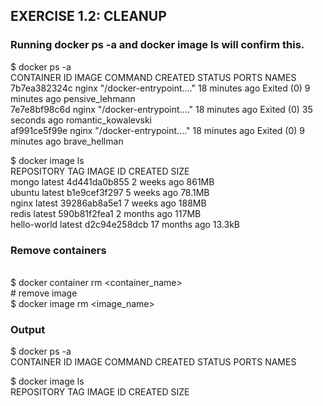 ## EXERCISE 1.2: CLEANUP 

### Running docker ps -a and docker image ls will confirm this.
$ docker ps -a
<br>CONTAINER ID   IMAGE     COMMAND                  CREATED          STATUS                      PORTS     NAMES
<br>7b7ea382324c   nginx     "/docker-entrypoint.…"   18 minutes ago   Exited (0) 9 minutes ago              pensive_lehmann
<br>7e7e8bf98c6d   nginx     "/docker-entrypoint.…"   18 minutes ago   Exited (0) 35 seconds ago             romantic_kowalevski
<br>af991ce5f99e   nginx     "/docker-entrypoint.…"   18 minutes ago   Exited (0) 9 minutes ago              brave_hellman

$ docker image ls
<br>REPOSITORY    TAG       IMAGE ID       CREATED         SIZE
<br>mongo         latest    4d441da0b855   2 weeks ago     861MB
<br>ubuntu        latest    b1e9cef3f297   5 weeks ago     78.1MB
<br>nginx         latest    39286ab8a5e1   7 weeks ago     188MB
<br>redis         latest    590b81f2fea1   2 months ago    117MB
<br>hello-world   latest    d2c94e258dcb   17 months ago   13.3kB

### Remove containers
<br>$ docker container rm <container_name>
<br># remove image
<br>$ docker image rm <image_name>

### Output
$ docker ps -a
<br>CONTAINER ID   IMAGE     COMMAND   CREATED   STATUS    PORTS     NAMES

$ docker image ls
<br>REPOSITORY   TAG       IMAGE ID   CREATED   SIZE


